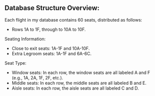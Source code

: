 ## Database Structure Overview:

Each flight in my database contains 60 seats, distributed as follows:

* Rows 1A to 1F, through to 10A to 10F.

Seating Information:

* Close to exit seats: 1A-1F and 10A-10F.
* Extra Legroom seats: 1A-1F and 6A-6C.

Seat Type:

* Window seats: In each row, the window seats are all labeled A and F (e.g., 1A, 2A, 1F, 2F, etc.).
* Middle seats: In each row, the middle seats are all labeled B and E.
* Aisle seats: In each row, the aisle seats are all labeled C and D.